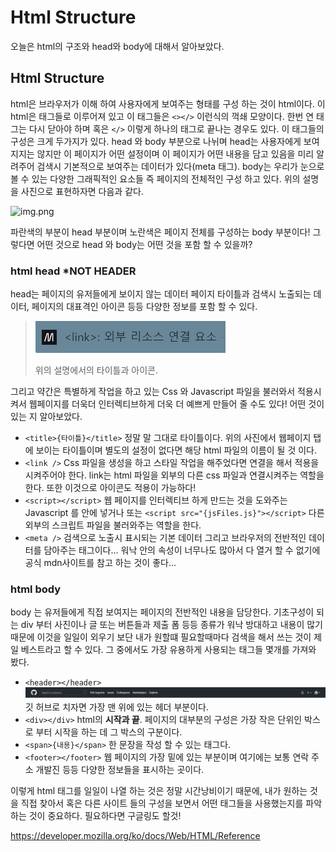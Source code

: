 # Html Structure

오늘은 html의 구조와 head와 body에 대해서 알아보았다.

## Html Structure

html은 브라우저가 이해 하여 사용자에게 보여주는 형태를 구성 하는 것이 html이다. 이 html은 태그들로 이루어져 있고 이 태그들은 `<></>` 이런식의 꺽쇄 모양이다.
한번 연 태그는 다시 닫아야 하며 혹은 `</>` 이렇게 하나의 태그로 끝나는 경우도 있다. 이 태그들의 구성은 크게 두가지가 있다.
head 와 body 부분으로 나뉘며 head는 사용자에게 보여지지는 않지만 이 페이지가 어떤 설정이며 이 페이지가 어떤 내용을 담고 있음을 미리 알려주어 검색시 기본적으로 보여주는 데이터가 있다(meta 태그).
body는 우리가 눈으로 볼 수 있는 다양한 그래픽적인 요소들 즉 페이지의 전체적인 구성 하고 있다. 위의 설명을 사진으로 표현하자면 다음과 같다.

![img.png](https://3.bp.blogspot.com/-sgm6BBz6KbM/VuarmPKRJ1I/AAAAAAAAG4Q/5GDCRhO09IgiCE2DQXhA0OVaxlylGWvvw/s400/html-structure.png)

파란색의 부분이 head 부분이며 노란색은 페이지 전체를 구성하는 body 부분이다! 그렇다면 어떤 것으로 head 와 body는 어떤 것을 포함 할 수 있을까?

### html head \*NOT HEADER

head는 페이지의 유저들에게 보이지 않는 데이터 페이지 타이틀과 검색시 노출되는 데이터, 페이지의 대표격인 아이콘 등등 다양한 정보를 포함 할 수 있다.

> ![img.png](../img/2215html-structure3.png)
>
> 위의 설명에서의 타이틀과 아이콘.

그리고 약간은 특별하게 작업을 하고 있는 Css 와 Javascript 파일을 불러와서 적용시켜서 웹페이지를 더욱더 인터렉티브하게 더욱 더 예쁘게 만들어 줄 수도 있다!
어떤 것이 있는 지 알아보았다.

- `<title>{타이틀}</title>` 정말 말 그대로 타이틀이다. 위의 사진에서 웹페이지 탭에 보이는 타이틀이며 별도의 설정이 없다면 해당 html 파일의 이름이 될 것 이다.
- `<link />` Css 파일을 생성을 하고 스타일 작업을 해주었다면 연결을 해서 적용을 시켜주어야 한다. link는 html 파일을 외부의 다른 css 파일과 연결시켜주는 역할을 한다. 또한 이것으로 아이콘도 적용이 가능하다!
- `<script></script>` 웹 페이지를 인터렉티브 하게 만드는 것을 도와주는 Javascript 를 안에 넣거나 또는 `<script src="{jsFiles.js}"></script>` 다른 외부의 스크립트 파일을 불러와주는 역할을 한다.
- `<meta />` 검색으로 노출시 표시되는 기본 데이터 그리고 브라우저의 전반적인 데이터를 담아주는 태그이다... 워낙 안의 속성이 너무나도 많아서 다 열거 할 수 없기에 공식 mdn사이트를 참고 하는 것이 좋다...

### html body

body 는 유저들에게 직접 보여지는 페이지의 전반적인 내용을 담당한다. 기초구성이 되는 div 부터 사진이나 글 또는 버튼들과 제출 폼 등등 종류가 워낙 방대하고 내용이 많기 때문에 이것을 일일이 외우기 보단 내가 원할떄 필요할때마다 검색을 해서 쓰는 것이 제일 베스트라고 할 수 있다.
그 중에서도 가장 유용하게 사용되는 태그들 몇개를 가져와 봤다.

- `<header></header>` ![img.png](../img/2215html-structure2.png) 깃 허브로 치자면 가장 맨 위에 있는 헤더 부분이다.
- `<div></div>` html의 **시작과 끝**. 페이지의 대부분의 구성은 가장 작은 단위인 박스로 부터 시작을 하는 데 그 박스의 구분이다.
- `<span>{내용}</span>` 한 문장을 작성 할 수 있는 태그다.
- `<footer></footer>` 웹 페이지의 가장 밑에 있는 부분이며 여기에는 보통 연락 주소 개발진 등등 다양한 정보들을 표시하는 곳이다.

이렇게 html 태그를 일일이 나열 하는 것은 정말 시간낭비이기 때문에, 내가 원하는 것을 직접 찾아서 혹은 다른 사이트 들의 구성을 보면서 어떤 태그들을 사용했는지를 파악 하는 것이 중요하다. 필요하다면 구글링도 할것!

https://developer.mozilla.org/ko/docs/Web/HTML/Reference
